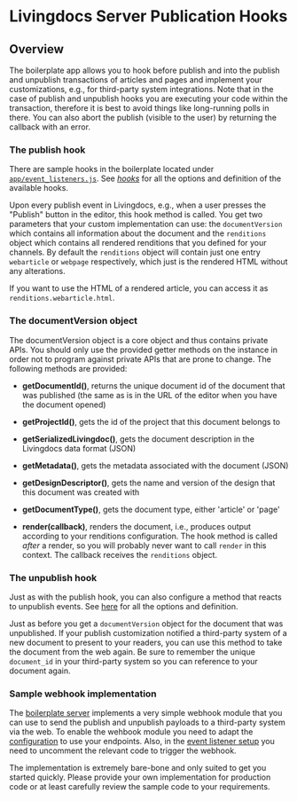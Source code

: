 # Livingdocs Server Publication Hooks

## Overview

The boilerplate app allows you to hook before publish and into the publish and unpublish transactions of articles and pages and implement your customizations, e.g., for third-party system integrations. Note that in the case of publish and unpublish hooks you are executing your code within the transaction, therefore it is best to avoid things like long-running polls in there. You can also abort the publish (visible to the user) by returning the callback with an error.

### The publish hook

There are sample hooks in the boilerplate located under [`app/event_listeners.js`](https://github.com/upfrontIO/livingdocs-server-boilerplate/blob/master/app/event_listeners.js). See [*hooks*](../server-configuration/channel-config.html#hooks) for all the options and definition of the available hooks.

Upon every publish event in Livingdocs, e.g., when a user presses the "Publish" button in the editor, this hook method is called.
You get two parameters that your custom implementation can use: the `documentVersion` which contains all information about the document and the `renditions` object which contains all rendered renditions that you defined for your channels. By default the `renditions` object will contain just one entry `webarticle` or `webpage` respectively, which just is the rendered HTML without any alterations.

If you want to use the HTML of a rendered article, you can access it as `renditions.webarticle.html`.

### The documentVersion object

The documentVersion object is a core object and thus contains private APIs. You should only use the provided getter methods on the instance in order not to program against private APIs that are prone to change. The following methods are provided:

* **getDocumentId()**, returns the unique document id of the document that was published (the same as is in the URL of the editor when you have the document opened)

* **getProjectId()**, gets the id of the project that this document belongs to

* **getSerializedLivingdoc()**, gets the document description in the Livingdocs data format (JSON)

* **getMetadata()**, gets the metadata associated with the document (JSON)

* **getDesignDescriptor()**, gets the name and version of the design that this document was created with

* **getDocumentType()**, gets the document type, either 'article' or 'page'

* **render(callback)**, renders the document, i.e., produces output according to your renditions configuration. The hook method is called *after* a render, so you will probably never want to call `render` in this context. The callback receives the `renditions` object.

### The unpublish hook

Just as with the publish hook, you can also configure a method that reacts to unpublish events. See [here](../server-configuration/channel-config.html#hooks) for all the options and definition.

Just as before you get a `documentVersion` object for the document that was unpublished. If your publish customization notified a third-party system of a new document to present to your readers, you can use this method to take the document from the web again. Be sure to remember the unique `document_id` in your third-party system so you can reference to your document again.

### Sample webhook implementation

The [boilerplate server](https://github.com/upfrontIO/livingdocs-server-boilerplate) implements a very simple webhook module that you can use to send the publish and unpublish payloads to a third-party system via the web. To enable the wehbook module you need to adapt the [configuration](https://github.com/upfrontIO/livingdocs-server-boilerplate/blob/master/conf/environments/all.js) to use your endpoints. Also, in the [event listener setup](https://github.com/upfrontIO/livingdocs-server-boilerplate/blob/master/app/event_listeners.js) you need to uncomment the relevant code to trigger the webhook.

The implementation is extremely bare-bone and only suited to get you started quickly. Please provide your own implementation for production code or at least carefully review the sample code to your requirements.
